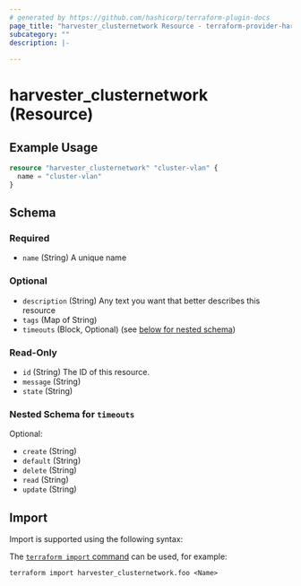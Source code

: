 ```yaml
---
# generated by https://github.com/hashicorp/terraform-plugin-docs
page_title: "harvester_clusternetwork Resource - terraform-provider-harvester"
subcategory: ""
description: |-
  
---
```


# harvester_clusternetwork (Resource)



## Example Usage

```terraform
resource "harvester_clusternetwork" "cluster-vlan" {
  name = "cluster-vlan"
}
```

<!-- schema generated by tfplugindocs -->
## Schema

### Required

- `name` (String) A unique name

### Optional

- `description` (String) Any text you want that better describes this resource
- `tags` (Map of String)
- `timeouts` (Block, Optional) (see [below for nested schema](#nestedblock--timeouts))

### Read-Only

- `id` (String) The ID of this resource.
- `message` (String)
- `state` (String)

<a id="nestedblock--timeouts"></a>
### Nested Schema for `timeouts`

Optional:

- `create` (String)
- `default` (String)
- `delete` (String)
- `read` (String)
- `update` (String)

## Import

Import is supported using the following syntax:

The [`terraform import` command](https://developer.hashicorp.com/terraform/cli/commands/import) can be used, for example:

```shell
terraform import harvester_clusternetwork.foo <Name>
```
